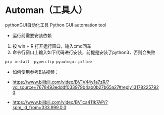# Automan（工具人）
pythonGUI自动化工具 Python GUI automation tool 

- 运行前需要安装依赖

1. 按 win + R 打开运行窗口，输入cmd回车
2. 命令行窗口上输入如下代码进行安装，前提是安装了python3，否则会失败

``` py
pip install  pyperclip pyautogui pillow
```

- 如何使用参考B站视频：

- https://www.bilibili.com/video/BV1V44y1a7zR/?vd_source=7678493edddf033979b4ab0b27b65a27#reply131782257920
- https://www.bilibili.com/video/BV1ca411k7AP/?spm_id_from=333.999.0.0
